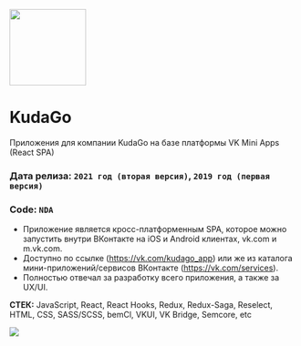 [<img width="134" src="https://vk.com/images/apps/mini_apps/vk_mini_apps_logo.svg">](https://vk.com/services)

# KudaGo
Приложения для компании KudaGo на базе платформы VK Mini Apps (React SPA)

### Дата релиза: `2021 год (вторая версия)`, `2019 год (первая версия)` 
### Code: `NDA`

- Приложение является кросс-платформенным SPA, которое можно запустить внутри ВКонтакте на iOS и Android клиентах, vk.com и m.vk.com.
- Доступно по ссылке (https://vk.com/kudago_app) или же из каталога мини-приложений/сервисов ВКонтакте (https://vk.com/services).
- Полностью отвечал за разработку всего приложения, а также за UX/UI.

**СТЕК:** JavaScript, React, React Hooks, Redux, Redux-Saga, Reselect, HTML, CSS, SASS/SCSS, bemCl, VKUI, VK Bridge, Semcore, etc

<img src="https://sun9-27.userapi.com/s/v1/ig2/onKbCR9QUpgcnvedy_ptl7kOUOSNLErK_Wrkrd665fxX4z6UVENBjbaO6_1J_GmND2E1jqd0u3BUDngCyA3ElYHx.jpg?size=1280x822&quality=96&type=album" />
